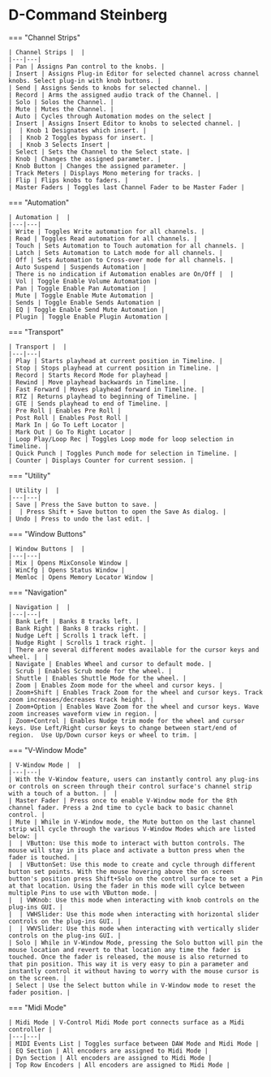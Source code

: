 # D-Command Steinberg

=== "Channel Strips"

    | Channel Strips |  |
    |---|---|
    | Pan | Assigns Pan control to the knobs. |
    | Insert | Assigns Plug-in Editor for selected channel across channel knobs. Select plug-in with knob buttons. |
    | Send | Assigns Sends to knobs for selected channel. |
    | Record | Arms the assigned audio track of the Channel. |
    | Solo | Solos the Channel. |
    | Mute | Mutes the Channel. |
    | Auto | Cycles through Automation modes on the select |
    | Insert | Assigns Insert Editor to knobs to selected channel. |
    |  | Knob 1 Designates which insert. |
    |  | Knob 2 Toggles bypass for insert. |
    |  | Knob 3 Selects Insert |
    | Select | Sets the Channel to the Select state. |
    | Knob | Changes the assigned parameter. |
    | Knob Button | Changes the assigned parameter. |
    | Track Meters | Displays Mono metering for tracks. |
    | Flip | Flips knobs to faders. |
    | Master Faders | Toggles last Channel Fader to be Master Fader |

=== "Automation"

    | Automation |  |
    |---|---|
    | Write | Toggles Write automation for all channels. |
    | Read | Toggles Read automation for all channels. |
    | Touch | Sets Automation to Touch automation for all channels. |
    | Latch | Sets Automation to Latch mode for all channels. |
    | Off | Sets Automation to Cross-over mode for all channels. |
    | Auto Suspend | Suspends Automation |
    | There is no indication if Automation enables are On/Off |  |
    | Vol | Toggle Enable Volume Automation |
    | Pan | Toggle Enable Pan Automation |
    | Mute | Toggle Enable Mute Automation |
    | Sends | Toggle Enable Sends Automation |
    | EQ | Toggle Enable Send Mute Automation |
    | Plugin | Toggle Enable Plugin Automation |

=== "Transport"

    | Transport |  |
    |---|---|
    | Play | Starts playhead at current position in Timeline. |
    | Stop | Stops playhead at current position in Timeline. |
    | Record | Starts Record Mode for playhead |
    | Rewind | Move playhead backwards in Timeline. |
    | Fast Forward | Moves playhead forward in Timeline. |
    | RTZ | Returns playhead to beginning of Timeline. |
    | GTE | Sends playhead to end of Timeline. |
    | Pre Roll | Enables Pre Roll |
    | Post Roll | Enables Post Roll |
    | Mark In | Go To Left Locator |
    | Mark Out | Go To Right Locator |
    | Loop Play/Loop Rec | Toggles Loop mode for loop selection in Timeline. |
    | Quick Punch | Toggles Punch mode for selection in Timeline. |
    | Counter | Displays Counter for current session. |

=== "Utility"

    | Utility |  |
    |---|---|
    | Save | Press the Save button to save. |
    |  | Press Shift + Save button to open the Save As dialog. |
    | Undo | Press to undo the last edit. |

=== "Window Buttons"

    | Window Buttons |  |
    |---|---|
    | Mix | Opens MixConsole Window |
    | WinCfg | Opens Status Window |
    | Memloc | Opens Memory Locator Window |

=== "Navigation"

    | Navigation |  |
    |---|---|
    | Bank Left | Banks 8 tracks left. |
    | Bank Right | Banks 8 tracks right. |
    | Nudge Left | Scrolls 1 track left. |
    | Nudge Right | Scrolls 1 track right. |
    | There are several different modes available for the cursor keys and wheel. |  |
    | Navigate | Enables Wheel and cursor to default mode. |
    | Scrub | Enables Scrub mode for the wheel. |
    | Shuttle | Enables Shuttle Mode for the wheel. |
    | Zoom | Enables Zoom mode for the wheel and cursor keys. |
    | Zoom+Shift | Enables Track Zoom for the wheel and cursor keys. Track zoom increases/decreases track height. |
    | Zoom+Option | Enables Wave Zoom for the wheel and cursor keys. Wave zoom increases waveform view in region. |
    | Zoom+Control | Enables Nudge trim mode for the wheel and cursor keys. Use Left/Right cursor keys to change between start/end of region.  Use Up/Down cursor keys or wheel to trim. |

=== "V-Window Mode"

    | V-Window Mode |  |
    |---|---|
    | With the V-Window feature, users can instantly control any plug-ins or controls on screen through their control surface's channel strip with a touch of a button. |  |
    | Master Fader | Press once to enable V-Window mode for the 8th channel fader. Press a 2nd time to cycle back to basic channel control. |
    | Mute | While in V-Window mode, the Mute button on the last channel strip will cycle through the various V-Window Modes which are listed below: |
    |  | VButton: Use this mode to interact with button controls. The mouse will stay in its place and activate a button press when the fader is touched. |
    |  | VButtonSet: Use this mode to create and cycle through different button set points. With the mouse hovering above the on screen button's position press Shift+Solo on the control surface to set a Pin at that location. Using the fader in this mode will cylce between multiple Pins to use with VButton mode. |
    |  | VWKnob: Use this mode when interacting with knob controls on the plug-ins GUI. |
    |  | VWHSlider: Use this mode when interacting with horizontal slider controls on the plug-ins GUI. |
    |  | VWVSlider: Use this mode when interacting with vertically slider controls on the plug-ins GUI. |
    | Solo | While in V-Window Mode, pressing the Solo button will pin the mouse location and revert to that location any time the fader is touched. Once the fader is released, the mouse is also returned to that pin position. This way it is very easy to pin a parameter and instantly control it without having to worry with the mouse cursor is on the screen. |
    | Select | Use the Select button while in V-Window mode to reset the fader position. |

=== "Midi Mode"

    | Midi Mode | V-Control Midi Mode port connects surface as a Midi controller |
    |---|---|
    | MIDI Events List | Toggles surface between DAW Mode and Midi Mode |
    | EQ Section | All encoders are assigned to Midi Mode |
    | Dyn Section | All encoders are assigned to Midi Mode |
    | Top Row Encoders | All encoders are assigned to Midi Mode |